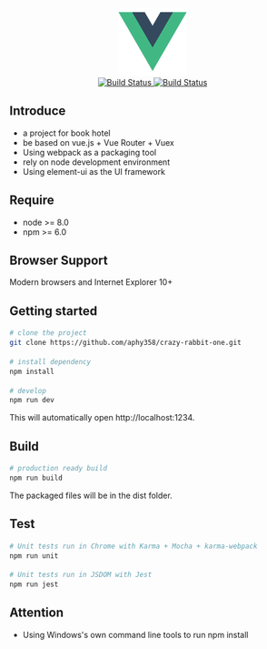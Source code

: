 <div align=center>
	<img src="./src/assets/logo.png" width="120" height="120" alt=""/>
</div>

<div align=center>
	<a href="https://travis-ci.org/aphy358/crazy-rabbit-one">
		<img src="https://travis-ci.org/aphy358/crazy-rabbit-one.svg?branch=master" alt="Build Status"/>
	</a>
	<a href="https://coveralls.io/github/aphy358/crazy-rabbit-one">
		<img src="https://coveralls.io/repos/github/aphy358/crazy-rabbit-one/badge.svg" alt="Build Status"/>
	</a>
</div>




## Introduce
* a project for book hotel
* be based on vue.js + Vue Router + Vuex
* Using webpack as a packaging tool
* rely on node development environment
* Using element-ui as the UI framework

## Require
* node >= 8.0
* npm >= 6.0

## Browser Support
Modern browsers and Internet Explorer 10+

## Getting started

```bash
# clone the project
git clone https://github.com/aphy358/crazy-rabbit-one.git

# install dependency
npm install

# develop
npm run dev
```

This will automatically open http://localhost:1234.

## Build
```bash
# production ready build
npm run build
```

The packaged files will be in the dist folder.

## Test
```bash
# Unit tests run in Chrome with Karma + Mocha + karma-webpack
npm run unit

# Unit tests run in JSDOM with Jest
npm run jest
```

## Attention
* Using Windows's own command line tools to run npm install